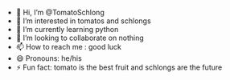 - 👋 Hi, I’m @TomatoSchlong
- 👀 I’m interested in tomatos and schlongs
- 🌱 I’m currently learning python
- 💞️ I’m looking to collaborate on nothing
- 📫 How to reach me : good luck
- 😄 Pronouns: he/his
- ⚡ Fun fact: tomato is the best fruit and schlongs are the future

<!---
TomatoSchlong/TomatoSchlong is a ✨ special ✨ repository because its `README.md` (this file) appears on your GitHub profile.
You can click the Preview link to take a look at your changes.
--->

